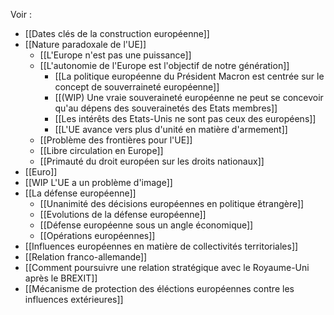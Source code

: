 Voir :

- [[Dates clés de la construction européenne]]
- [[Nature paradoxale de l'UE]]
	- [[L'Europe n'est pas une puissance]]
	- [[L'autonomie de l'Europe est l'objectif de notre génération]]
		- [[La politique européenne du Président Macron est centrée sur le concept de souverraineté européenne]]
		- [[(WIP) Une vraie souveraineté européenne ne peut se concevoir qu'au dépens des souverainetés des Etats membres]]
		- [[Les intérêts des Etats-Unis ne sont pas ceux des européens]]
		- [[L'UE avance vers plus d'unité en matière d'armement]]
	- [[Problème des frontières pour l'UE]]
	- [[Libre circulation en Europe]]
	- [[Primauté du droit européen sur les droits nationaux]]
- [[Euro]]
- [[WIP L'UE a un problème d'image]]
- [[La défense européenne]]
	- [[Unanimité des décisions européennes en politique étrangère]]
	- [[Evolutions de la défense européenne]]
	- [[Défense européenne sous un angle économique]]
	- [[Opérations européennes]]
- [[Influences européennes en matière de collectivités territoriales]]
- [[Relation franco-allemande]]
- [[Comment poursuivre une relation stratégique avec le Royaume-Uni après le BREXIT]]
- [[Mécanisme de protection des éléctions européennes contre les influences extérieures]]